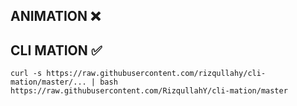 ## ANIMATION ❌
## CLI MATION ✅

`curl -s https://raw.githubusercontent.com/rizqullahy/cli-mation/master/... | bash`
`https://raw.githubusercontent.com/RizqullahY/cli-mation/master`
